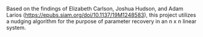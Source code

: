 Based on the findings of Elizabeth Carlson, Joshua Hudson, and Adam Larios (https://epubs.siam.org/doi/10.1137/19M1248583), this project utilizes a nudging algorithm for the purpose of parameter recovery in an n x n linear system.
